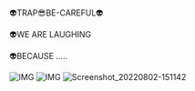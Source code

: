 👽TRAP😎BE-CAREFUL👽

👽WE ARE LAUGHING

👽BECAUSE .....

![IMG](https://i.imgur.com/FJNnQFp.gif)
![IMG](https://i.imgur.com/pjEO5JX.gif)
![Screenshot_20220802-151142](https://user-images.githubusercontent.com/20098740/182339482-4a2d00ae-1a9c-4a27-a45f-fdd42983b451.jpg)
